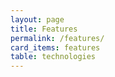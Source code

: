 ```yaml
---
layout: page
title: Features
permalink: /features/
card_items: features
table: technologies
---
```


